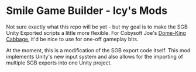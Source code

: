 # Smile Game Builder - Icy's Mods
Not sure exactly what this repo will be yet - but my goal is to make the SGB Unity Exported scripts a little more flexible. For Cobysoft Joe's [Dome-King Cabbage](https://cobysoft.co/), it'd be nice to use for one-off gameplay bits.

At the moment, this is a modification of the SGB export code itself. This mod implements Unity's new input system and also allows for the importing of multiple SGB exports into one Unity project.